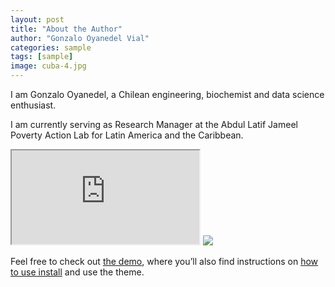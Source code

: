 ```yaml
---
layout: post
title: "About the Author"
author: "Gonzalo Oyanedel Vial"
categories: sample
tags: [sample]
image: cuba-4.jpg
---
```


I am Gonzalo Oyanedel, a Chilean engineering, biochemist and data science enthusiast.

I am currently serving as Research Manager at the Abdul Latif Jameel Poverty Action Lab for Latin America and the Caribbean.

<iframe src="https://goyanedelv.github.io/nh_test/"></iframe>


<img src="{{ site.github.url }}/assets/img/demo.jpg">

Feel free to check out <a href="https://lenpaul.github.io/Lagrange/" target="_blank">the demo</a>, where you’ll also find instructions on <a href="https://lenpaul.github.io/Lagrange/journal/Installation-Guide.html">how to use install</a> and use the theme.

